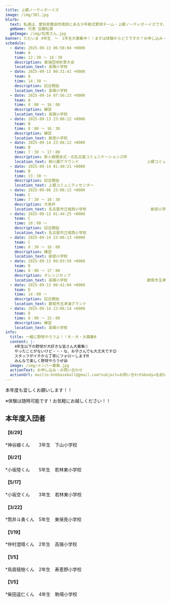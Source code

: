 ```yaml
---
title: 上郷ノーティボーイズ
image: /img/381.jpg
blurb:
  text: 私達は、愛知県豊田市南部にある少年軟式野球チーム・上郷ノーティボーイズです。野球を愛する少年・少女達の夢を育み、軟式野球を正しく指導し、体力向上と礼儀を養成します。また、親友同士の友情と交歓の場を与え、規則正しい明朗な少年・少女を育成することを目的としています。
  gmName: 代表 加藤松男
  gmImage: /img/松男さん.jpg
banner: ただいま 4年生　～　1年生大募集中！！まずは体験からどうですか？お申し込み・お問い合わせはお気軽にどうぞ！！
schedule:
  - date: 2025-09-13 06:58:04 +0000
    team: A
    time: 12：30 ～ 16：30
    description: 東海団地秋季大会
    location_text: 高嶺小学校
  - date: 2025-09-13 00:31:41 +0000
    team: A
    time: 14：30 ～
    description: 試合開始
    location_text: 高嶺小学校
  - date: 2025-09-14 07:56:23 +0000
    team: A
    time: 8：00 ～ 16：00
    description: 練習
    location_text: 高嶺小学校
  - date: 2025-09-13 23:06:12 +0000
    team: B
    time: 8：00 ～ 16：30
    description: 練習
    location_text: 畝部小学校
  - date: 2025-09-14 23:06:12 +0000
    team: B
    time: 7：30 ～ 17：00
    description: 新人戦開会式・北名古屋コミュニケーションズ杯
    location_text: 柳川瀬グラウンド　　　　　　　　　　　　　　　　　　上郷コミュニティセンター
  - date: 2025-09-14 01:40:21 +0000
    team: B
    time: 13：30 ～
    description: 試合開始
    location_text: 上郷コミュニティセンター
  - date: 2025-09-06 23:06:13 +0000
    team: C
    time: 7：30 ～ 16：30
    description: 大島杯
    location_text: 名古屋市立城西小学校　　　　　　　　　　　　　　　　　畝部小学校
  - date: 2025-09-13 01:44:25 +0000
    team: C
    time: 10：00 ～
    description: 試合開始
    location_text: 名古屋市立城西小学校
  - date: 2025-09-14 23:06:13 +0000
    team: C
    time: 8：30 ～ 16：00
    description: 練習
    location_text: 畝部小学校
  - date: 2025-09-13 09:03:58 +0000
    team: D
    time: 8：00 ～ 17：00
    description: オレンジカップ
    location_text: 高嶺小学校　　　　　　　　　　　　　　　　　　　　　碧南市玉津浦グランド
  - date: 2025-09-13 00:41:04 +0000
    team: D
    time: 14：00 ～
    description: 試合開始
    location_text: 碧南市玉津浦グランド
  - date: 2025-09-14 23:06:14 +0000
    team: D
    time: 8：00 ～ 15：00
    description: 練習
    location_text: 高嶺小学校
info:
  title: 一緒に野球やろうよ！！大・大・大募集❗❗
  content: |-
    4年生以下の野球が大好きな皆さん大募集⚾
    やったことがないけど・・・な、お子さんでも大丈夫です😊
    スタッフがイチから丁寧にフォローします❗❗
    みんなで楽しく野球やろうぜ😆
  image: /img/メンバー募集.jpg
  actionText: お申し込み・お問い合わせ
  actionUrl: mailto:knbbaseball@gmail.com?subject=お問い合わせ&body=名前%20%3A%0D%0Aふりがな%20%3A%0D%0A電話%20%3A%0D%0A学校名%20%3A%0D%0A学年%20%3A%0D%0Aお問い合せ内容%20%3A（例、体験・見学・入団希望）
---
```

本年度も宜しくお願いします！！


※体験は随時可能です！お気軽にお越しください！！

## 本年度入団者

#### 【6/29】

*神谷綴くん　　3年生　下山小学校

#### 【6/21】

*小坂陸くん　　5年生　若林東小学校

#### 【5/17】

*小坂空くん　　3年生　若林東小学校

#### 【3/22】

*筒井斗勇くん　5年生　東保見小学校

#### 【1/19】

*仲村澄晴くん　2年生　高嶺小学校

#### 【1/5】

*鳥居稜樹くん　2年生　寿恵野小学校

#### 【1/5】

*柴田遥仁くん　4年生　駒場小学校

